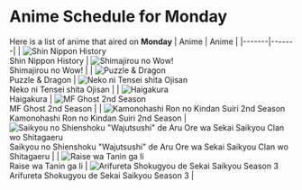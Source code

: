 # Anime Schedule for Monday
Here is a list of anime that aired on **Monday** 
| Anime | Anime |
|-------|-------|
| ![Shin Nippon History](https://cdn.myanimelist.net/images/anime/1433/134811.webp)<br>Shin Nippon History | ![Shimajirou no Wow!](https://cdn.myanimelist.net/images/anime/9/50737.webp)<br>Shimajirou no Wow! |
| ![Puzzle & Dragon](https://cdn.myanimelist.net/images/anime/1535/95070.webp)<br>Puzzle & Dragon | ![Neko ni Tensei shita Ojisan](https://cdn.myanimelist.net/images/anime/1659/144170.webp)<br>Neko ni Tensei shita Ojisan |
| ![Haigakura](https://cdn.myanimelist.net/images/anime/1214/142185.webp)<br>Haigakura | ![MF Ghost 2nd Season](https://cdn.myanimelist.net/images/anime/1037/145338.webp)<br>MF Ghost 2nd Season |
| ![Kamonohashi Ron no Kindan Suiri 2nd Season](https://cdn.myanimelist.net/images/anime/1917/144334.webp)<br>Kamonohashi Ron no Kindan Suiri 2nd Season | ![Saikyou no Shienshoku "Wajutsushi" de Aru Ore wa Sekai Saikyou Clan wo Shitagaeru](https://cdn.myanimelist.net/images/anime/1683/145446.webp)<br>Saikyou no Shienshoku "Wajutsushi" de Aru Ore wa Sekai Saikyou Clan wo Shitagaeru |
| ![Raise wa Tanin ga Ii](https://cdn.myanimelist.net/images/anime/1428/143773.webp)<br>Raise wa Tanin ga Ii | ![Arifureta Shokugyou de Sekai Saikyou Season 3](https://cdn.myanimelist.net/images/anime/1553/145597.webp)<br>Arifureta Shokugyou de Sekai Saikyou Season 3 |
